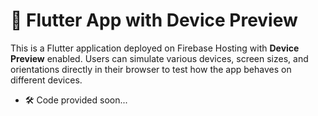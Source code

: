 # 🚀 Flutter App with Device Preview

This is a Flutter application deployed on Firebase Hosting with **Device Preview** enabled. Users can simulate various devices, screen sizes, and orientations directly in their browser to test how the app behaves on different devices.

- 🛠️ Code provided soon...
